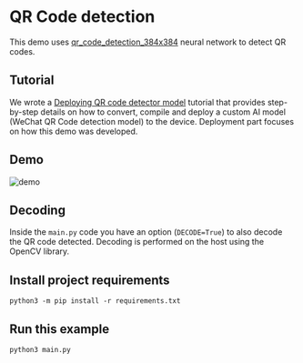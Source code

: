 # QR Code detection

This demo uses [qr_code_detection_384x384](https://github.com/luxonis/depthai-model-zoo/tree/main/models/qr_code_detection_384x384) neural network to detect QR codes.

## Tutorial

We wrote a [Deploying QR code detector model](https://docs.luxonis.com/en/latest/pages/tutorials/deploying-custom-model/#qr-code-detector) tutorial that provides step-by-step details on how to convert, compile and deploy a custom AI model (WeChat QR Code detection model) to the device. Deployment part focuses on how this demo was developed.

## Demo

![demo](https://user-images.githubusercontent.com/18037362/173070218-5a069728-f365-4fa1-869f-ef871b90a7f7.gif)

## Decoding

Inside the `main.py` code you have an option (`DECODE=True`) to also decode the QR code detected. Decoding is performed on the host using the OpenCV library.

## Install project requirements

```
python3 -m pip install -r requirements.txt
```

## Run this example

```
python3 main.py
```